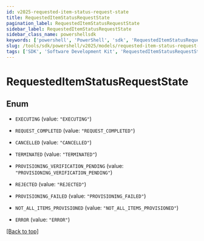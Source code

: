 ```yaml
---
id: v2025-requested-item-status-request-state
title: RequestedItemStatusRequestState
pagination_label: RequestedItemStatusRequestState
sidebar_label: RequestedItemStatusRequestState
sidebar_class_name: powershellsdk
keywords: ['powershell', 'PowerShell', 'sdk', 'RequestedItemStatusRequestState', 'V2025RequestedItemStatusRequestState'] 
slug: /tools/sdk/powershell/v2025/models/requested-item-status-request-state
tags: ['SDK', 'Software Development Kit', 'RequestedItemStatusRequestState', 'V2025RequestedItemStatusRequestState']
---
```



# RequestedItemStatusRequestState

## Enum


* `EXECUTING` (value: `"EXECUTING"`)

* `REQUEST_COMPLETED` (value: `"REQUEST_COMPLETED"`)

* `CANCELLED` (value: `"CANCELLED"`)

* `TERMINATED` (value: `"TERMINATED"`)

* `PROVISIONING_VERIFICATION_PENDING` (value: `"PROVISIONING_VERIFICATION_PENDING"`)

* `REJECTED` (value: `"REJECTED"`)

* `PROVISIONING_FAILED` (value: `"PROVISIONING_FAILED"`)

* `NOT_ALL_ITEMS_PROVISIONED` (value: `"NOT_ALL_ITEMS_PROVISIONED"`)

* `ERROR` (value: `"ERROR"`)


[[Back to top]](#) 


